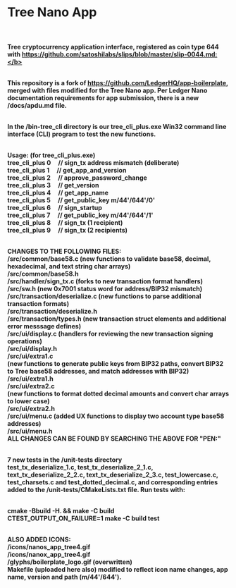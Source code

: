 # Tree Nano App<br><br>

<b>Tree cryptocurrency application interface, registered as coin type 644 with https://github.com/satoshilabs/slips/blob/master/slip-0044.md:</b><br><br>

This repository is a fork of https://github.com/LedgerHQ/app-boilerplate, merged with files modified for the Tree Nano app.  Per Ledger Nano documentation requirements for app submission, there is a new /docs/apdu.md file.<br><br>

In the /bin-tree_cli directory is our tree_cli_plus.exe Win32 command line interface (CLI) program to test the new functions.<br><br>

Usage: (for tree_cli_plus.exe)<br>
    tree_cli_plus 0      &nbsp;&nbsp;&nbsp;&nbsp;// sign_tx address mismatch (deliberate)<br>
    tree_cli_plus 1      &nbsp;&nbsp;&nbsp;&nbsp;// get_app_and_version<br>
    tree_cli_plus 2      &nbsp;&nbsp;&nbsp;&nbsp;// approve_password_change<br>
    tree_cli_plus 3      &nbsp;&nbsp;&nbsp;&nbsp;// get_version<br>
    tree_cli_plus 4      &nbsp;&nbsp;&nbsp;&nbsp;// get_app_name<br>
    tree_cli_plus 5      &nbsp;&nbsp;&nbsp;&nbsp;// get_public_key m/44'/644'/0'<br>
    tree_cli_plus 6      &nbsp;&nbsp;&nbsp;&nbsp;// sign_startup<br>
    tree_cli_plus 7      &nbsp;&nbsp;&nbsp;&nbsp;// get_public_key m/44'/644'/1'<br>
    tree_cli_plus 8      &nbsp;&nbsp;&nbsp;&nbsp;// sign_tx (1 recipient)<br>
    tree_cli_plus 9      &nbsp;&nbsp;&nbsp;&nbsp;// sign_tx (2 recipients)<br><br>

CHANGES TO THE FOLLOWING FILES:<br>
/src/common/base58.c (new functions to validate base58, decimal, hexadecimal, and text string char arrays)<br>
/src/common/base58.h<br>
/src/handler/sign_tx.c (forks to new transaction format handlers)<br>
/src/sw.h (new 0x7001 status word for address/BIP32 mismatch)<br>
/src/transaction/deserialize.c (new functions to parse additional transaction formats)<br>
/src/transaction/deserialize.h<br>
/src/transaction/types.h (new transaction struct elements and additional error messsage defines)<br>
/src/ui/display.c (handlers for reviewing the new transaction signing operations)<br>
/src/ui/display.h<br>
/src/ui/extra1.c<br> (new functions to generate public keys from BIP32 paths, convert BIP32 to Tree base58 addresses, and match addresses with BIP32)<br>
/src/ui/extra1.h<br>
/src/ui/extra2.c<br> (new functions to format dotted decimal amounts and convert char arrays to lower case)<br>
/src/ui/extra2.h<br>
/src/ui/menu.c (added UX functions to display two account type base58 addresses)<br>
/src/ui/menu.h<br>
ALL CHANGES CAN BE FOUND BY SEARCHING THE ABOVE FOR "PEN:"<br><br>

7 new tests in the /unit-tests directory<br>
test_tx_deserialize_1.c, test_tx_deserialize_2_1.c, text_tx_deserialize_2_2.c, text_tx_deserialize_2_3.c, test_lowercase.c, test_charsets.c and test_dotted_decimal.c, and corresponding entries added to the /unit-tests/CMakeLists.txt file.  Run tests with:<br><br>

cmake -Bbuild -H. && make -C build<br>
CTEST_OUTPUT_ON_FAILURE=1 make -C build test<br><br>

ALSO ADDED ICONS:<br>
/icons/nanos_app_tree4.gif<br>
/icons/nanox_app_tree4.gif<br>
/glyphs/boilerplate_logo.gif (overwritten)<br>
Makefile (uploaded here also) modified to reflect icon name changes, app name, version and path (m/44'/644').<br><br>



